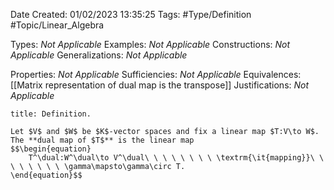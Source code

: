 <div class="topSpace"></div>

Date Created: 01/02/2023 13:35:25
Tags: #Type/Definition #Topic/Linear_Algebra

Types: _Not Applicable_
Examples: _Not Applicable_
Constructions: _Not Applicable_
Generalizations: _Not Applicable_

Properties: _Not Applicable_
Sufficiencies: _Not Applicable_
Equivalences: [[Matrix representation of dual map is the transpose]]
Justifications: _Not Applicable_

``` ad-Definition
title: Definition.

Let $V$ and $W$ be $K$-vector spaces and fix a linear map $T:V\to W$. The **dual map of $T$** is the linear map
$$\begin{equation}
    T^\dual:W^\dual\to V^\dual\ \ \ \ \ \ \ \ \textrm{\it{mapping}}\ \ \ \ \ \ \ \ \gamma\mapsto\gamma\circ T.
\end{equation}$$

```
